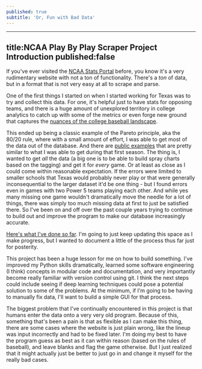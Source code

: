 ```yaml
---
published: true
subtitle: 'Or, Fun with Bad Data'
---
```

---
title:NCAA Play By Play Scraper Project Introduction
published:false
---

If you've ever visited the [NCAA Stats Portal](stats.ncaa.org) before, you know it's a very rudimentary website with not a ton of functionality. There's a _ton_ of data, but in a format that is not very easy at all to scrape and parse.

One of the first things I started on when I started working for Texas was to try and collect this data. For one, it's helpful just to have stats for opposing teams, and there is a huge amount of unexplored territory in college analytics to catch up with some of the metrics or even forge new ground that captures the [nuances of the college baseball landscape](https://milesokamoto.com/blog/2020/07/27/college-baseball-analytics-101.html).

This ended up being a classic example of the Pareto principle, aka the 80/20 rule, where with a small amount of effort, I was able to get most of the data out of the database. And there are [public examples](https://github.com/davmiller/NCAA-baseball) that are pretty similar to what I was able to get during that first season. The thing is, I wanted to get _all_ the data (a big one is to be able to build spray charts based on the tagging) and get it for _every_ game. Or at least as close as I could come within reasonable expectation. If the errors were limited to smaller schools that Texas would probably never play or that were generally inconsequential to the larger dataset it'd be one thing - but I found errors even in games with two Power 5 teams playing each other. And while yes many missing one game wouldn't dramatically move the needle for a lot of things, there was simply too much missing data at first to just be satisfied there. So I've been on and off over the past couple years trying to continue to build out and improve the program to make our database increasingly accurate.

[Here's what I've done so far](https://github.com/milesokamoto/pbpy). I'm going to just keep updating this space as I make progress, but I wanted to document a little of the process thus far just for posterity.

This project has been a huge lesson for me on how to build something. I've improved my Python skills dramatically, learned some software engineering (I think) concepts in modular code and documentation, and very importantly become really familiar with version control using git. I think the next steps could include seeing if deep learning techniques could pose a potential solution to some of the problems. At the minimum, if I'm going to be having to manually fix data, I'll want to build a simple GUI for that process.

The biggest problem that I've continually encountered in this project is that humans enter the data onto a very very old program. Because of this, something that's been a pain is that as flexible as I can make this thing, there are some cases where the website is just plain wrong, like the lineup was input incorrectly and had to be fixed later. I'm doing my best to have the program guess as best as it can within reason (based on the rules of baseball), and leave blanks and flag the game otherwise. But I just realized that it might actually just be better to just go in and change it myself for the really bad cases.